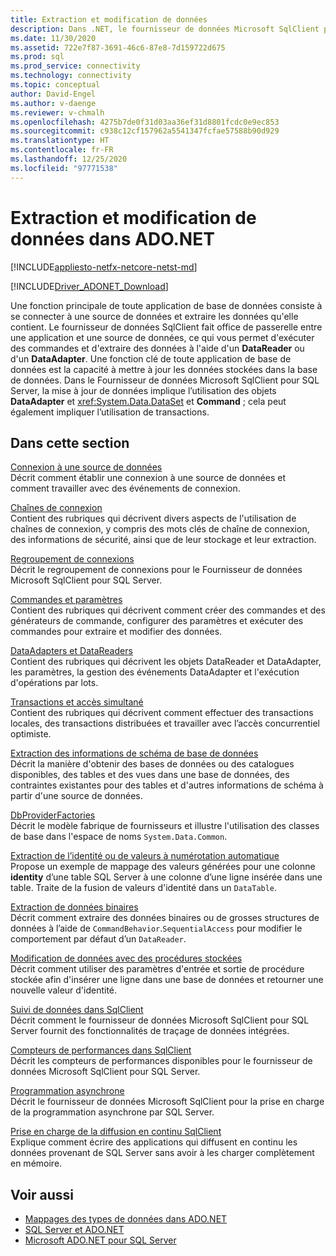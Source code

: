 ```yaml
---
title: Extraction et modification de données
description: Dans .NET, le fournisseur de données Microsoft SqlClient pour SQL Server sert de pont entre une application et une source de données pour lire et mettre à jour des données.
ms.date: 11/30/2020
ms.assetid: 722e7f87-3691-46c6-87e8-7d159722d675
ms.prod: sql
ms.prod_service: connectivity
ms.technology: connectivity
ms.topic: conceptual
author: David-Engel
ms.author: v-daenge
ms.reviewer: v-chmalh
ms.openlocfilehash: 4275b7de0f31d03aa36ef31d8801fcdc0e9ec853
ms.sourcegitcommit: c938c12cf157962a5541347fcfae57588b90d929
ms.translationtype: HT
ms.contentlocale: fr-FR
ms.lasthandoff: 12/25/2020
ms.locfileid: "97771538"
---
```

# <a name="retrieving-and-modifying-data-in-adonet"></a>Extraction et modification de données dans ADO.NET

[!INCLUDE[appliesto-netfx-netcore-netst-md](../../includes/appliesto-netfx-netcore-netst-md.md)]

[!INCLUDE[Driver_ADONET_Download](../../includes/driver_adonet_download.md)]

Une fonction principale de toute application de base de données consiste à se connecter à une source de données et extraire les données qu'elle contient. Le fournisseur de données SqlClient fait office de passerelle entre une application et une source de données, ce qui vous permet d'exécuter des commandes et d'extraire des données à l'aide d'un **DataReader** ou d'un **DataAdapter**. Une fonction clé de toute application de base de données est la capacité à mettre à jour les données stockées dans la base de données. Dans le Fournisseur de données Microsoft SqlClient pour SQL Server, la mise à jour de données implique l’utilisation des objets **DataAdapter** et <xref:System.Data.DataSet> et **Command** ; cela peut également impliquer l’utilisation de transactions.

## <a name="in-this-section"></a>Dans cette section

[Connexion à une source de données](connecting-to-data-source.md)  
Décrit comment établir une connexion à une source de données et comment travailler avec des événements de connexion.

[Chaînes de connexion](connection-strings.md)  
Contient des rubriques qui décrivent divers aspects de l'utilisation de chaînes de connexion, y compris des mots clés de chaîne de connexion, des informations de sécurité, ainsi que de leur stockage et leur extraction.

[Regroupement de connexions](connection-pooling.md)  
Décrit le regroupement de connexions pour le Fournisseur de données Microsoft SqlClient pour SQL Server.

[Commandes et paramètres](commands-parameters.md)  
Contient des rubriques qui décrivent comment créer des commandes et des générateurs de commande, configurer des paramètres et exécuter des commandes pour extraire et modifier des données.

[DataAdapters et DataReaders](dataadapters-datareaders.md)  
Contient des rubriques qui décrivent les objets DataReader et DataAdapter, les paramètres, la gestion des événements DataAdapter et l'exécution d'opérations par lots.

[Transactions et accès simultané](transactions-and-concurrency.md)  
Contient des rubriques qui décrivent comment effectuer des transactions locales, des transactions distribuées et travailler avec l’accès concurrentiel optimiste.

[Extraction des informations de schéma de base de données](retrieving-database-schema-information.md)  
Décrit la manière d'obtenir des bases de données ou des catalogues disponibles, des tables et des vues dans une base de données, des contraintes existantes pour des tables et d'autres informations de schéma à partir d'une source de données.

[DbProviderFactories](dbproviderfactories.md)  
Décrit le modèle fabrique de fournisseurs et illustre l'utilisation des classes de base dans l'espace de noms `System.Data.Common`.  

[Extraction de l’identité ou de valeurs à numérotation automatique](retrieve-identity-or-autonumber-values.md)  
Propose un exemple de mappage des valeurs générées pour une colonne **identity** d’une table SQL Server à une colonne d’une ligne insérée dans une table. Traite de la fusion de valeurs d'identité dans un `DataTable`.  
  
[Extraction de données binaires](retrieve-binary-data.md)  
Décrit comment extraire des données binaires ou de grosses structures de données à l’aide de `CommandBehavior`.`SequentialAccess` pour modifier le comportement par défaut d’un `DataReader`.  
  
[Modification de données avec des procédures stockées](modify-data-with-stored-procedures.md)  
Décrit comment utiliser des paramètres d'entrée et sortie de procédure stockée afin d'insérer une ligne dans une base de données et retourner une nouvelle valeur d'identité.  

[Suivi de données dans SqlClient](data-tracing.md)  
Décrit comment le fournisseur de données Microsoft SqlClient pour SQL Server fournit des fonctionnalités de traçage de données intégrées.  
  
[Compteurs de performances dans SqlClient](performance-counters.md)  
Décrit les compteurs de performances disponibles pour le fournisseur de données Microsoft SqlClient pour SQL Server.  
  
[Programmation asynchrone](asynchronous-programming.md)  
Décrit le fournisseur de données Microsoft SqlClient pour la prise en charge de la programmation asynchrone par SQL Server.  
  
[Prise en charge de la diffusion en continu SqlClient](sqlclient-streaming-support.md)  
Explique comment écrire des applications qui diffusent en continu les données provenant de SQL Server sans avoir à les charger complètement en mémoire.  

## <a name="see-also"></a>Voir aussi

- [Mappages des types de données dans ADO.NET](data-type-mappings-ado-net.md)
- [SQL Server et ADO.NET](./sql/index.md)
- [Microsoft ADO.NET pour SQL Server](microsoft-ado-net-sql-server.md)
